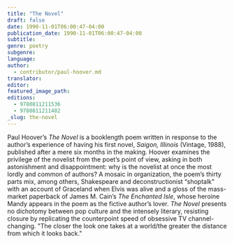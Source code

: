 ```yaml
---
title: "The Novel"
draft: false
date: 1990-11-01T06:00:47-04:00
publication_date: 1990-11-01T06:00:47-04:00
subtitle:
genre: poetry
subgenre:
language:
author:
  - contributor/paul-hoover.md
translator:
editor:
featured_image_path:
editions:
  - 9780811211536
  - 9780811211482
_slug: the-novel
---
```


Paul Hoover’s _The Novel_ is a booklength poem written in response to the author’s experience of having his first novel, _Saigon, Illinois_ (Vintage, 1988), published after a mere six months in the making. Hoover examines the privilege of the novelist from the poet’s point of view, asking in both astonishment and disappointment: why is the novelist at once the most lordly and common of authors? A mosaic in organization, the poem’s thirty parts mix, among others, Shakespeare and deconstructionist “shoptalk" with an account of Graceland when Elvis was alive and a gloss of the mass-market paperback of James M. Cain’s _The Enchanted Isle_, whose heroine Mandy appears in the poem as the fictive author’s lover. _The Novel_ presents no dichotomy between pop culture and the intensely literary, resisting closure by replicating the counterpoint speed of obsessive TV channel-changing. "The closer the look one takes at a world/the greater the distance from which it looks back."

